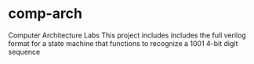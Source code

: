 # comp-arch
Computer Architecture Labs
This project includes includes the full verilog format for a state machine that functions to recognize a 1001 4-bit digit sequence 
